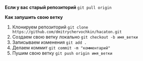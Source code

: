 **Если у вас старый репозиторий**
`git pull origin`

**Как запушить свою ветку**
1. Клонируем репозиторий `git clone https://github.com/dmitrychervochkin/hacaton.git`
2. Создаем свою ветку локально `git checkout -b имя_ветки`
3. Записываем изменения `git add .`
4. Делаем коммит `git commit -m "комментарий"`
5. Пушим свою ветку `git push origin имя_ветки`
